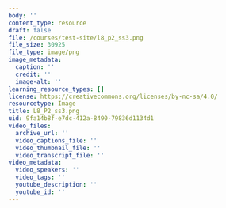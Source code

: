 ```yaml
---
body: ''
content_type: resource
draft: false
file: /courses/test-site/l8_p2_ss3.png
file_size: 30925
file_type: image/png
image_metadata:
  caption: ''
  credit: ''
  image-alt: ''
learning_resource_types: []
license: https://creativecommons.org/licenses/by-nc-sa/4.0/
resourcetype: Image
title: L8_P2_ss3.png
uid: 9fa14b8f-e7dc-412a-8490-79836d1134d1
video_files:
  archive_url: ''
  video_captions_file: ''
  video_thumbnail_file: ''
  video_transcript_file: ''
video_metadata:
  video_speakers: ''
  video_tags: ''
  youtube_description: ''
  youtube_id: ''
---
```

